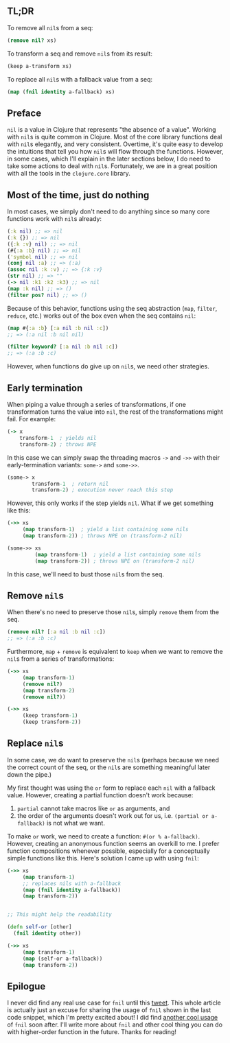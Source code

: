 ## TL;DR

To remove all `nil`s from a seq:

```clj
(remove nil? xs)
```

To transform a seq and remove `nil`s from its result:

```clj
(keep a-transform xs)
```

To replace all `nil`s with a fallback value from a seq:

```clj
(map (fnil identity a-fallback) xs)
```

## Preface

`nil` is a value in Clojure that represents "the absence of a value". Working
with `nil`s is quite common in Clojure. Most of the core library functions deal
with `nil`s elegantly, and very consistent. Overtime, it's quite easy to develop
the intuitions that tell you how `nil`s will flow through the
functions. However, in some cases, which I'll explain in the later sections
below, I do need to take some actions to deal with `nil`s. Fortunately, we are
in a great position with all the tools in the `clojure.core` library.

## Most of the time, just do nothing

In most cases, we simply don't need to do anything since so many core functions
work with `nil`s already:

```clj
(:k nil) ;; => nil
(:k {}) ;; => nil
({:k :v} nil) ;; => nil
(#{:a :b} nil) ;; => nil
('symbol nil) ;; => nil
(conj nil :a) ;; => (:a)
(assoc nil :k :v) ;; => {:k :v}
(str nil) ;; => ""
(-> nil :k1 :k2 :k3) ;; => nil
(map :k nil) ;; => ()
(filter pos? nil) ;; => ()
```

Because of this behavior, functions using the seq abstraction (`map`, `filter`,
`reduce`, etc.) works out of the box even when the seq contains `nil`:

```clj
(map #{:a :b} [:a nil :b nil :c])
;; => (:a nil :b nil nil)

(filter keyword? [:a nil :b nil :c])
;; => (:a :b :c)
```

However, when functions do give up on `nil`s, we need other strategies.

## Early termination

When piping a value through a series of transformations, if one transformation
turns the value into `nil`, the rest of the transformations might fail. For
example:

```clj
(-> x
    transform-1  ; yields nil
    transform-2) ; throws NPE
```

In this case we can simply swap the threading macros `->` and `->>` with their
early-termination variants: `some->` and `some->>`.

```clj
(some-> x
        transform-1  ; return nil
        transform-2) ; execution never reach this step
```

However, this only works if the step yields `nil`. What if we get something like
this:

```clj
(->> xs
     (map transform-1)  ; yield a list containing some nils
     (map transform-2)) ; throws NPE on (transform-2 nil)

(some->> xs
         (map transform-1)  ; yield a list containing some nils
         (map transform-2)) ; throws NPE on (transform-2 nil)
```

In this case, we'll need to bust those `nil`s from the seq.

## Remove `nil`s

When there's no need to preserve those `nil`s, simply `remove` them from the seq.

```clj
(remove nil? [:a nil :b nil :c])
;; => (:a :b :c)
```

Furthermore, `map` + `remove` is equivalent to `keep` when we want to remove the
`nil`s from a series of transformations:

```clj
(->> xs
     (map transform-1)
     (remove nil?)
     (map transform-2)
     (remove nil?))

(->> xs
     (keep transform-1)
     (keep transform-2))
```

## Replace `nil`s

In some case, we do want to preserve the `nil`s (perhaps because we need the
correct count of the seq, or the `nil`s are something meaningful later down the
pipe.)

My first thought was using the `or` form to replace each `nil` with a fallback
value. However, creating a partial function doesn't work because:

1. `partial` cannot take macros like `or` as arguments, and
2. the order of the arguments doesn't work out for us, i.e. `(partial or
   a-fallback)` is not what we want.

To make `or` work, we need to create a function: `#(or % a-fallback)`. However,
creating an anonymous function seems an overkill to me. I prefer function
compositions whenever possible, especially for a conceptually simple functions
like this. Here's solution I came up with using `fnil`:

```clj
(->> xs
     (map transform-1)
     ;; replaces nils with a-fallback
     (map (fnil identity a-fallback))
     (map transform-2))


;; This might help the readability

(defn self-or [other]
  (fnil identity other))

(->> xs
     (map transform-1)
     (map (self-or a-fallback))
     (map transform-2))
```

## Epilogue

I never did find any real use case for `fnil` until this [tweet][tweet 1]. This
whole article is actually just an excuse for sharing the usage of `fnil` shown
in the last code snippet, which I'm pretty excited about! I did find [another
cool usage][tweet 2] of `fnil` soon after. I'll write more about `fnil` and
other cool thing you can do with higher-order function in the future. Thanks for
reading!

[tweet 1]: https://twitter.com/dawranliou/status/1369266420572319744
[tweet 2]: https://twitter.com/dawranliou/status/1369273509768097794
